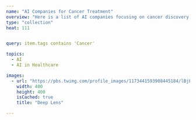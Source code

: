 ```yaml
---
name: "AI Companies for Cancer Treatment"
overview: "Here is a list of AI companies focusing on cancer discovery and treatment."
type: "collection"
heat: 111


query: item.tags contains 'Cancer'

topics:
  - AI
  - AI in Healthcare

images:
  - url: "https://pbs.twimg.com/profile_images/1173441593908445184/lBjF20N__400x400.jpg"
    width: 400
    height: 400
    isCached: true
    title: "Deep Lens"

---
```


